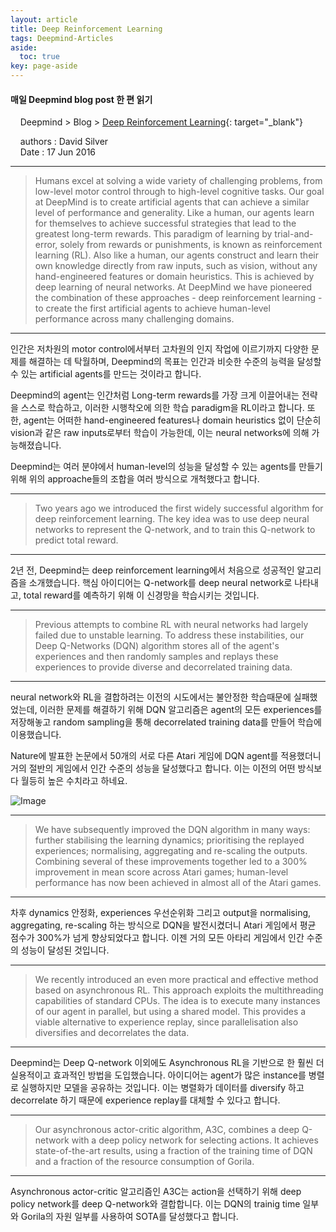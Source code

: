 ```yaml
---
layout: article
title: Deep Reinforcement Learning
tags: Deepmind-Articles
aside:
  toc: true
key: page-aside
---
```


#### 매일 Deepmind blog post 한 편 읽기

&nbsp;&nbsp;&nbsp;&nbsp;Deepmind > Blog > [Deep Reinforcement Learning](https://deepmind.com/blog/article/deep-reinforcement-learning){: target="_blank"}

&nbsp;&nbsp;&nbsp;&nbsp;authors : David Silver
<br/>
&nbsp;&nbsp;&nbsp;&nbsp;Date : 17 Jun 2016

---

>Humans excel at solving a wide variety of challenging problems, from low-level motor control through to high-level cognitive tasks. Our goal at DeepMind is to create artificial agents that can achieve a similar level of performance and generality. Like a human, our agents learn for themselves to achieve successful strategies that lead to the greatest long-term rewards. This paradigm of learning by trial-and-error, solely from rewards or punishments, is known as reinforcement learning (RL). Also like a human, our agents construct and learn their own knowledge directly from raw inputs, such as vision, without any hand-engineered features or domain heuristics. This is achieved by deep learning of neural networks. At DeepMind we have pioneered the combination of these approaches - deep reinforcement learning - to create the first artificial agents to achieve human-level performance across many challenging domains.

---

인간은 저차원의 motor control에서부터 고차원의 인지 작업에 이르기까지 다양한 문제를 해결하는 데 탁월하며, Deepmind의 목표는 인간과 비슷한 수준의 능력을 달성할 수 있는 artificial agents를 만드는 것이라고 합니다.
<br/>

Deepmind의 agent는 인간처럼 Long-term rewards를 가장 크게 이끌어내는 전략을 스스로 학습하고, 이러한 시행착오에 의한 학습 paradigm을 RL이라고 합니다. 또한, agent는 어떠한 hand-engineered features나 domain heuristics 없이 단순히 vision과 같은 raw inputs로부터 학습이 가능한데, 이는 neural networks에 의해 가능해졌습니다.
<br/>

Deepmind는 여러 분야에서 human-level의 성능을 달성할 수 있는 agents를 만들기 위해 위의 approache들의 조합을 여러 방식으로 개척했다고 합니다.

---

>Two years ago we introduced the first widely successful algorithm for deep reinforcement learning. The key idea was to use deep neural networks to represent the Q-network, and to train this Q-network to predict total reward.

---

2년 전, Deepmind는 deep reinforcement learning에서 처음으로 성공적인 알고리즘을 소개했습니다.
핵심 아이디어는 Q-network를 deep neural network로 나타내고, total reward를 예측하기 위해 이 신경망을 학습시키는 것입니다.

---

>Previous attempts to combine RL with neural networks had largely failed due to unstable learning. To address these instabilities, our Deep Q-Networks (DQN) algorithm stores all of the agent's experiences and then randomly samples and replays these experiences to provide diverse and decorrelated training data.

---

neural network와 RL을 결합하려는 이전의 시도에서는 불안정한 학습때문에 실패했었는데, 이러한 문제를 해결하기 위해 DQN 알고리즘은 agent의 모든 experiences를 저장해놓고 random sampling을 통해 decorrelated training data를 만들어 학습에 이용했습니다.
<br/>

Nature에 발표한 논문에서 50개의 서로 다른 Atari 게임에 DQN agent를 적용했더니 거의 절반의 게임에서 인간 수준의 성능을 달성했다고 합니다. 이는 이전의 어떤 방식보다 월등히 높은 수치라고 하네요.

![Image](https://raw.github.com/LoteeYoon/LoteeYoon.github.io/master/_posts/_assets/Atari2600.jpg)


---

>We have subsequently improved the DQN algorithm in many ways: further stabilising the learning dynamics; prioritising the replayed experiences; normalising, aggregating and re-scaling the outputs. Combining several of these improvements together led to a 300% improvement in mean score across Atari games; human-level performance has now been achieved in almost all of the Atari games.

---

차후 dynamics 안정화, experiences 우선순위화 그리고 output을 normalising, aggregating, re-scaling 하는 방식으로 DQN을 발전시켰더니 Atari 게임에서 평균 점수가 300%가 넘게 향상되었다고 합니다. 이젠 거의 모든 아타리 게임에서 인간 수준의 성능이 달성된 것입니다.

---

>We recently introduced an even more practical and effective method based on asynchronous RL. This approach exploits the multithreading capabilities of standard CPUs. The idea is to execute many instances of our agent in parallel, but using a shared model. This provides a viable alternative to experience replay, since parallelisation also diversifies and decorrelates the data.

---

Deepmind는 Deep Q-network 이외에도 Asynchronous RL을 기반으로 한 훨씬 더 실용적이고 효과적인 방법을 도입했습니다. 아이디어는 agent가 많은 instance를 병렬로 실행하지만 모델을 공유하는 것입니다. 이는 병렬화가 데이터를 diversify 하고 decorrelate 하기 때문에 experience replay를 대체할 수 있다고 합니다.

---

>Our asynchronous actor-critic algorithm, A3C, combines a deep Q-network with a deep policy network for selecting actions. It achieves state-of-the-art results, using a fraction of the training time of DQN and a fraction of the resource consumption of Gorila.

---

Asynchronous actor-critic 알고리즘인 A3C는 action을 선택하기 위해 deep policy network를 deep Q-network와 결합합니다. 이는 DQN의 trainig time 일부와 Gorila의 자원 일부를 사용하여 SOTA를 달성했다고 합니다.
